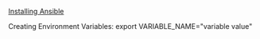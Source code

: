 [Installing Ansible](https://docs.ansible.com/ansible/latest/installation_guide/installation_distros.html#installing-ansible-on-ubuntu)

Creating Environment Variables:
export VARIABLE_NAME="variable value"
